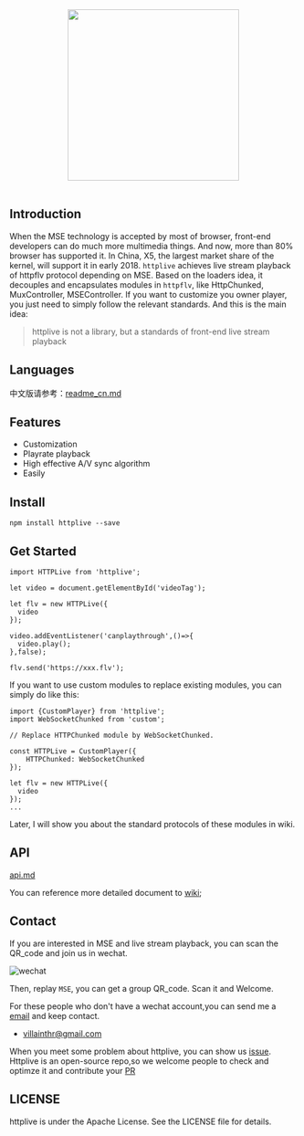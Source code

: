 <div align="center">
  <a href="https://github.com/JimmyVV/httplive">
    <img width="300" heigth="300" src="http://villainhr-1252111119.file.myqcloud.com/Screen%20Shot%202018-02-01%20at%201.13.35%20PM.png">
  </a>
  <br>
  <br>

</div>


## Introduction

When the MSE technology is accepted by most of browser, front-end developers can do much more multimedia things. And now, more than 80% browser has supported it. In China, X5, the largest market share of the kernel, will support it in early 2018. `httplive` achieves live stream playback of httpflv protocol depending on MSE. Based on the loaders idea, it decouples and encapsulates modules in `httpflv`, like HttpChunked, MuxController, MSEController. If you want to customize you owner player, you just need to simply follow the relevant standards. And this is the main idea:

> httplive is not a library, but a standards of front-end live stream playback


## Languages

中文版请参考：[readme_cn.md](./README_cn.md)

## Features

 - Customization
 - Playrate playback
 - High effective A/V sync algorithm
 - Easily
 
## Install

```
npm install httplive --save
```

## Get Started

```
import HTTPLive from 'httplive';

let video = document.getElementById('videoTag');

let flv = new HTTPLive({
  video
});

video.addEventListener('canplaythrough',()=>{
  video.play();
},false);

flv.send('https://xxx.flv');
```

If you want to use custom modules to replace existing modules, you can simply do like this:

```
import {CustomPlayer} from 'httplive';
import WebSocketChunked from 'custom';

// Replace HTTPChunked module by WebSocketChunked. 

const HTTPLive = CustomPlayer({
    HTTPChunked: WebSocketChunked
});

let flv = new HTTPLive({
  video
});
...

```

Later, I will show you about the standard protocols of these modules in wiki.

## API

[api.md](./docs)

You can reference more detailed document to [wiki](https://github.com/JimmyVV/httplive/wiki/Get-Started);

## Contact

If you are interested in MSE and live stream playback, you can scan the QR_code and join us in wechat. 

![wechat](http://villainhr-1252111119.file.myqcloud.com/qrcode_for_gh_ac06a91faa8b_344.jpg)

Then, replay `MSE`, you can get a group QR_code. Scan it and Welcome.

For these people who don't have a wechat account,you can send me a [email](mailto:villainthr@gmail.com) and keep contact.

 - villainthr@gmail.com


When you meet some problem about httplive, you can show us [issue](https://github.com/JimmyVV/httplive/issues/new). Httplive is an open-source repo,so we welcome people to check and optimze it and contribute your [PR](https://github.com/JimmyVV/httplive/pulls)



## LICENSE

httplive is under the Apache License. See the LICENSE file for details. 




